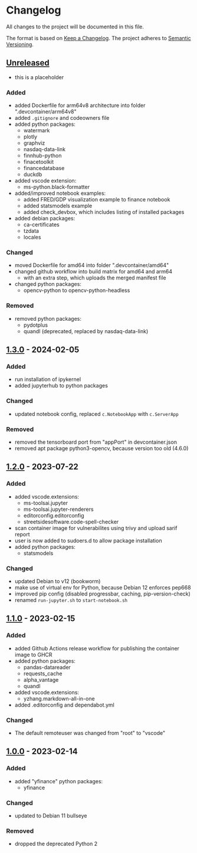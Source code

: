 # Changelog

All changes to the project will be documented in this file.

The format is based on [Keep a Changelog](https://keepachangelog.com/en/1.0.0/).
The project adheres to [Semantic Versioning](https://semver.org/spec/v2.0.0.html).

## [Unreleased]

- this is a placeholder

### Added

- added Dockerfile for arm64v8 architecture into folder ".devcontainer/arm64v8"
- added `.gitignore` and codeowners file
- added python packages:
  - watermark
  - plotly
  - graphviz
  - nasdaq-data-link
  - finnhub-python
  - finacetoolkit
  - financedatabase
  - duckdb
- added vscode extension:
  - ms-python.black-formatter
- added/improved notebook examples:
  - added FRED/GDP visualization example to finance notebook
  - added statsmodels example
  - added check_devbox, which includes listing of installed packages
- added debian packages:
  - ca-certificates
  - tzdata
  - locales

### Changed

- moved Dockerfile for amd64 into folder ".devcontainer/amd64"
- changed github workflow into build matrix for amd64 and arm64
  - with an extra step, which uploads the merged manifest file
- changed python packages:
  - opencv-python to opencv-python-headless

### Removed

- removed python packages:
  - pydotplus
  - quandl (deprecated, replaced by nasdaq-data-link)

## [1.3.0] - 2024-02-05

### Added

- run installation of ipykernel
- added jupyterhub to python packages

### Changed

- updated notebook config, replaced `c.NotebookApp` with `c.ServerApp`

### Removed

- removed the tensorboard port from "appPort" in devcontainer.json
- removed apt package python3-opencv, because version too old (4.6.0)

## [1.2.0] - 2023-07-22

### Added

- added vscode.extensions:
  - ms-toolsai.jupyter
  - ms-toolsai.jupyter-renderers
  - editorconfig.editorconfig
  - streetsidesoftware.code-spell-checker
- scan container image for vulnerabilites using trivy and upload sarif report
- user is now added to sudoers.d to allow package installation
- added python packages:
  - statsmodels

### Changed

- updated Debian to v12 (bookworm)
- make use of virtual env for Python, because Debian 12 enforces pep668
- improved pip config (disabled progressbar, caching, pip-version-check)
- renamed `run-jupyter.sh` to `start-notebook.sh`

## [1.1.0] - 2023-02-15

### Added

- added Github Actions release workflow for publishing the container image to GHCR
- added python packages:
  - pandas-datareader
  - requests_cache
  - alpha_vantage
  - quandl
- added vscode.extensions:
  - yzhang.markdown-all-in-one
- added .editorconfig and dependabot.yml

### Changed

- The default remoteuser was changed from "root" to "vscode"

## [1.0.0] - 2023-02-14

### Added

- added "yfinance" python packages:
  - yfinance

### Changed

- updated to Debian 11 bullseye

### Removed

- dropped the deprecated Python 2

[unreleased]: https://github.com/jakoch/jupyter-devbox/compare/v1.3.0...HEAD
[1.3.0]: https://github.com/jakoch/jupyter-devbox/compare/v1.2.0...v1.3.0
[1.2.0]: https://github.com/jakoch/jupyter-devbox/compare/v1.1.0...v1.2.0
[1.1.0]: https://github.com/jakoch/jupyter-devbox/compare/v1.0.0...v1.1.0
[1.0.0]: https://github.com/jakoch/jupyter-devbox/releases/tag/v1.0.0
